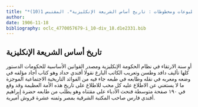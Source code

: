 ```yaml
---
title: "*مطبوعات ومخطوطات : تاريخ أساس الشريعة الإنكليزية*. المقتبس 1(10)"
author: 
date: 1906-11-18
bibliography: oclc_4770057679-i_10-div_18.d1e2331.bib
---
```




##  تاريخ أساس الشريعة الإنكليزية 


 أو سنة الارتقاء في نظام الحكومة الإنكليزية ومصدر القوانين الأساسية للحكومات الدستور كلها تأليف دافد وطسن وتعريب الكاتب البارع نقولا أفندي حداد وهو كتاب أجاد مؤلفه في وضعه ومعربه في نقله وطابعه في طبعه جاء فيه من الفوائد التاريخية الاجتماعية الموجزة ما لا يستغني عن الاطلاع عليه كل محب للاطلاع على تاريخ هذه الأمة العظيمة وقد وقع في  ١٩٠  صفحة متوسطة فنحث الأدباء على مقتناه وهو يطلب من طابعه حضرة إبراهيم أفندي فارس صاحب المكتبة الشرقية بمصر وثمنه  عشرة  قروش أميرية.  
